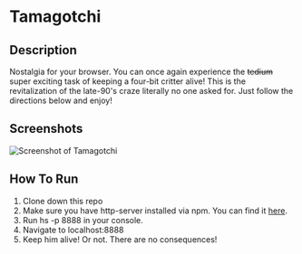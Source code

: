 # Tamagotchi
## Description
Nostalgia for your browser. You can once again experience the ~~tedium~~ super exciting task of keeping a four-bit critter alive! This is the revitalization of the late-90's craze literally no one asked for. Just follow the directions below and enjoy!
## Screenshots
![Screenshot of Tamagotchi](https://i.ibb.co/5GNcLWt/Screen-Shot-2020-03-10-at-15-56-15.png)
## How To Run
1. Clone down this repo
1. Make sure you have http-server installed via npm. You can find it [here](https://www.npmjs.com/get-npm).
1. Run hs -p 8888 in your console.
1. Navigate to localhost:8888
1. Keep him alive! Or not. There are no consequences!
